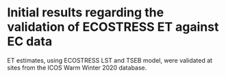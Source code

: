 # Initial results regarding the validation of ECOSTRESS ET against EC data

ET estimates, using ECOSTRESS LST and TSEB model, were validated at sites from the ICOS Warm Winter 2020 database.

